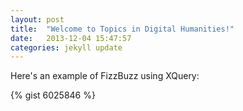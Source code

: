 ```yaml
---
layout: post
title:  "Welcome to Topics in Digital Humanities!"
date:   2013-12-04 15:47:57
categories: jekyll update
---
```


Here's an example of FizzBuzz using XQuery:

{% gist 6025846 %}
